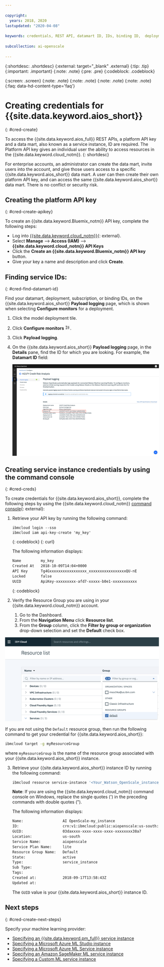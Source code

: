 ```yaml
---

copyright:
  years: 2018, 2020
lastupdated: "2020-04-08"

keywords: credentials, REST API, datamart ID, IDs, binding ID,  deployment ID, subscription ID

subcollection: ai-openscale

---
```


{:shortdesc: .shortdesc}
{:external: target="_blank" .external}
{:tip: .tip}
{:important: .important}
{:note: .note}
{:pre: .pre}
{:codeblock: .codeblock}

{:screen: .screen}
{:note: .note}
{:note: .note}
{:note: .note}
{:note: .note}
{:faq: data-hd-content-type='faq'}

# Creating credentials for {{site.data.keyword.aios_short}}
{: #cred-create}

To access the {{site.data.keyword.aios_full}} REST APIs, a platform API key and a data mart, also known as a service instance, ID are required. The Platform API key gives an individual user the ability to access resources in the {{site.data.keyword.cloud_notm}}.
{: shortdesc}

For enterprise accounts, an administrator can create the data mart, invite users into the account, and give those users access to a specific {{site.data.keyword.aios_short}} data mart. A user can then create their own platform API key, and can access the same {{site.data.keyword.aios_short}} data mart. There is no conflict or security risk.

## Creating the platform API key
{: #cred-create-apikey}

To create an {{site.data.keyword.Bluemix_notm}} API key, complete the following steps:

- Log into [{{site.data.keyword.cloud_notm}}](https://{DomainName}){: external}.
- Select **Manage** --> **Access (IAM)** --> **{{site.data.keyword.cloud_notm}} API Keys**
- Click the **Create an {{site.data.keyword.Bluemix_notm}} API key** button.
- Give your key a name and description and click **Create**.

## Finding service IDs:
{: #cred-find-datamart-id}

Find your datamart, deployment, subscription, or binding IDs, on the {{site.data.keyword.aios_short}} **Payload logging** page, which is shown when selecting **Configure monitors** for a deployment.

1. Click the model deployment tile. 
2. Click **Configure monitors** ![the configure icon](images/wos-configure-deployment-button.png).
3. Click **Payload logging**.
4. On the {{site.data.keyword.aios_short}} **Payload logging** page, in the **Details** pane, find the ID for which you are looking. For example, the **Datamart ID** field:

    ![Data Mart ID](images/wos-data-mart-id.png)

## Creating service instance credentials by using the command console
{: #cred-creds}

To create credentials for {{site.data.keyword.aios_short}}, complete the following steps by using the {{site.data.keyword.cloud_notm}} [command console](/docs/cli?){: external}:

1. Retrieve your API key by running the following command:

    ```curl
    ibmcloud login --sso
    ibmcloud iam api-key-create 'my_key'
    ```
    {: codeblock}
    {: curl}

    The following information displays:

    ```bash
    Name         my_key
    Created At   2018-10-09T14:04+0000
    API Key      Tg4Gxxxxxxxxxxxxxxxxx_xxxxxxxxxxxxxxxxxQU-nE
    Locked       false
    UUID         ApiKey-xxxxxxxxx-afd7-xxxxx-b0e1-xxxxxxxxxxx
    ```
    {: codeblock}

2. Verify the Resource Group you are using in your {{site.data.keyword.cloud_notm}} account.

   1. Go to the Dashboard.
   2. From the **Navigation Menu** click **Resource list**.
   3. From the **Group** column, click the **Filter by group or organization** drop-down selection and set the **Default** check box.

  ![Resource Group in Cloud](images/cloud-resource.png)

  If you are not using the `Default` resource group, then run the following command to get your credential for {{site.data.keyword.aios_short}}:

   ```bash
   ibmcloud target -g myResourceGroup
   ```

  where `myResourceGroup` is the name of the resource group associated with your {{site.data.keyword.aios_short}} instance.

3. Retrieve your {{site.data.keyword.aios_short}} instance ID by running the following command:

    ```bash
    ibmcloud resource service-instance '<Your_Watson_OpenScale_instance_name>'
    ```

    **Note**: If you are using the {{site.data.keyword.cloud_notm}} command console on Windows, replace the single quotes (') in the preceding commands with double quotes (").

    The following information displays:

    ```bash
    Name:                  AI OpenScale-my_instance
    ID:                    crn:v1:ibmcloud:public:aiopenscale:us-south:a/c2f2xxxxxxxxxxxx867::
    GUID:                  03daxxxx-xxxx-xxxx-xxxx-xxxxxxxx38a7
    Location:              us-south
    Service Name:          aiopenscale
    Service Plan Name:     lite
    Resource Group Name:   Default
    State:                 active
    Type:                  service_instance
    Sub Type:
    Tags:
    Created at:            2018-09-17T13:58:43Z
    Updated at:
    ```

    The `GUID` value is your {{site.data.keyword.aios_short}} instance ID.
        
## Next steps
{: #cred-create-next-steps}

Specify your machine learning provider:

- [Specifying an {{site.data.keyword.pm_full}} service instance](/docs/ai-openscale?topic=ai-openscale-wml-connect)
- [Specifying a Microsoft Azure ML Studio instance](/docs/ai-openscale?topic=ai-openscale-connect-azure)
- [Specifying a Microsoft Azure ML Service instance](/docs/ai-openscale?topic=ai-openscale-connect-azureservice)
- [Specifying an Amazon SageMaker ML service instance](/docs/ai-openscale?topic=ai-openscale-csm-connect)
- [Specifying a Custom ML service instance](/docs/ai-openscale?topic=ai-openscale-co-connect)
